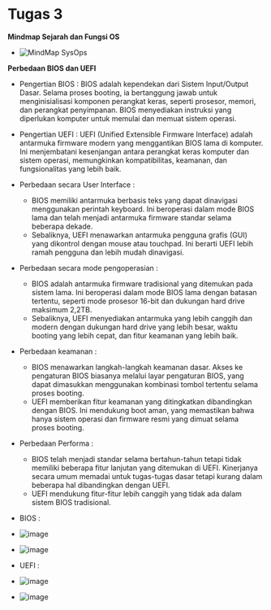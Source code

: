 # Tugas 3
**Mindmap Sejarah dan Fungsi OS**
  - ![MindMap SysOps](https://github.com/DimasIvandaFauzi/SysOP24-3123521022/assets/160553968/7e4d4a2b-6919-45f0-a91b-c2948e5ead89)

**Perbedaan BIOS dan UEFI**
- Pengertian BIOS : BIOS adalah kependekan dari Sistem Input/Output Dasar. Selama proses booting, ia bertanggung jawab untuk menginisialisasi komponen perangkat keras, seperti prosesor, memori, dan perangkat penyimpanan. BIOS menyediakan instruksi yang diperlukan komputer untuk memulai dan memuat sistem operasi.
- Pengertian UEFI : UEFI (Unified Extensible Firmware Interface) adalah antarmuka firmware modern yang menggantikan BIOS lama di komputer. Ini menjembatani kesenjangan antara perangkat keras komputer dan sistem operasi, memungkinkan kompatibilitas, keamanan, dan fungsionalitas yang lebih baik.

- Perbedaan secara User Interface :
   - BIOS memiliki antarmuka berbasis teks yang dapat dinavigasi menggunakan perintah keyboard. Ini beroperasi dalam mode BIOS lama dan telah menjadi antarmuka firmware standar selama beberapa dekade.
   - Sebaliknya, UEFI menawarkan antarmuka pengguna grafis (GUI) yang dikontrol dengan mouse atau touchpad. Ini berarti UEFI lebih ramah pengguna dan lebih mudah dinavigasi.
     
- Perbedaan secara mode pengoperasian :
  - BIOS adalah antarmuka firmware tradisional yang ditemukan pada sistem lama. Ini beroperasi dalam mode BIOS lama dengan batasan tertentu, seperti mode prosesor 16-bit dan dukungan hard drive maksimum 2,2TB.
   - Sebaliknya, UEFI menyediakan antarmuka yang lebih canggih dan modern dengan dukungan hard drive yang lebih besar, waktu booting yang lebih cepat, dan fitur keamanan yang lebih baik.
     
- Perbedaan keamanan :
   - BIOS menawarkan langkah-langkah keamanan dasar. Akses ke pengaturan BIOS biasanya melalui layar pengaturan BIOS, yang dapat dimasukkan menggunakan kombinasi tombol tertentu selama proses booting.
   - UEFI memberikan fitur keamanan yang ditingkatkan dibandingkan dengan BIOS. Ini mendukung boot aman, yang memastikan bahwa hanya sistem operasi dan firmware resmi yang dimuat selama proses booting.
- Perbedaan Performa :
   - BIOS telah menjadi standar selama bertahun-tahun tetapi tidak memiliki beberapa fitur lanjutan yang ditemukan di UEFI. Kinerjanya secara umum memadai untuk tugas-tugas dasar tetapi kurang dalam beberapa hal dibandingkan dengan UEFI.
   - UEFI mendukung fitur-fitur lebih canggih yang tidak ada dalam sistem BIOS tradisional. 

- BIOS :
 - ![image](https://github.com/DimasIvandaFauzi/SysOP24-3123521022/assets/160553968/b2b78851-69af-4e13-9fb7-c960edfdce7e)
 - ![image](https://github.com/DimasIvandaFauzi/SysOP24-3123521022/assets/160553968/3c9b8f72-96f8-4965-8621-26217bad384f)

- UEFI :
 - ![image](https://github.com/DimasIvandaFauzi/SysOP24-3123521022/assets/160553968/6984f211-27b0-4faa-b890-0c30e9be3cd2)
 - ![image](https://github.com/DimasIvandaFauzi/SysOP24-3123521022/assets/160553968/62b067d5-e563-452d-8f20-bd8a9efd4ae0)
#
